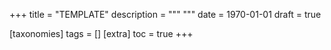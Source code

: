 +++
title = "TEMPLATE"
description = """
"""
date = 1970-01-01
draft = true

[taxonomies]
tags = []
[extra]
toc = true
+++
